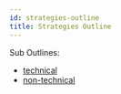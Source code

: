 ```yaml
---
id: strategies-outline
title: Strategies Outline
---
```


Sub Outlines:

- [technical](technical/OUTLINE.md)
- [non-technical](non-technical/OUTLINE.md)
